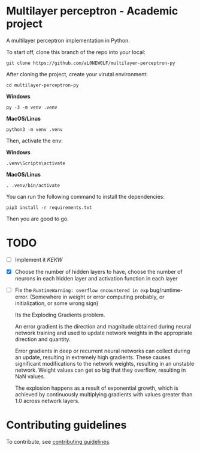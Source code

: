 # Multilayer perceptron - Academic project

A multilayer perceptron implementation in Python.

To start off, clone this branch of the repo into your local:

```shell
git clone https://github.com/aL0NEW0LF/multilayer-perceptron-py
```

After cloning the project, create your virutal environment:

```shell
cd multilayer-perceptron-py
```

**Windows**

```shell
py -3 -m venv .venv
```

**MacOS/Linus**

```shell
python3 -m venv .venv
```

Then, activate the env:

**Windows**

```shell
.venv\Scripts\activate
```

**MacOS/Linus**

```shell
. .venv/bin/activate
```

You can run the following command to install the dependencies:

```shell
pip3 install -r requirements.txt
```

Then you are good to go.

# TODO

- [ ] Implement it _KEKW_
- [X] Choose the number of hidden layers to have, choose the number of neurons in each hidden layer and activation function in each layer
- [ ] Fix the `RuntimeWarning: overflow encountered in exp` bug/runtime-error. (Somewhere in weight or error computing probably, or initialization, or some wrong sign) 

    Its the Exploding Gradients problem.
    
    An error gradient is the direction and magnitude obtained during neural network training and used to update network weights in the appropriate direction and quantity.

    Error gradients in deep or recurrent neural networks can collect during an update, resulting in extremely high gradients. These causes significant modifications to the network weights, resulting in an unstable network. Weight values can get so big that they overflow, resulting in NaN values.

    The explosion happens as a result of exponential growth, which is achieved by continuously multiplying gradients with values greater than 1.0 across network layers.

# Contributing guidelines

To contribute, see [contributing guidelines](CONTRIBUTING.md).

